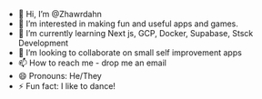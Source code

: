 - 👋 Hi, I’m @Zhawrdahn
- 👀 I’m interested in making fun and useful apps and games.
- 🌱 I’m currently learning Next js, GCP, Docker, Supabase, Stsck Development
- 💞️ I’m looking to collaborate on small self improvement apps
- 📫 How to reach me - drop me an email
- 😄 Pronouns: He/They
- ⚡ Fun fact: I like to dance!

<!---
Zhawrdahn/Zhawrdahn is a ✨ special ✨ repository because its `README.md` (this file) appears on your GitHub profile.
You can click the Preview link to take a look at your changes.
--->
